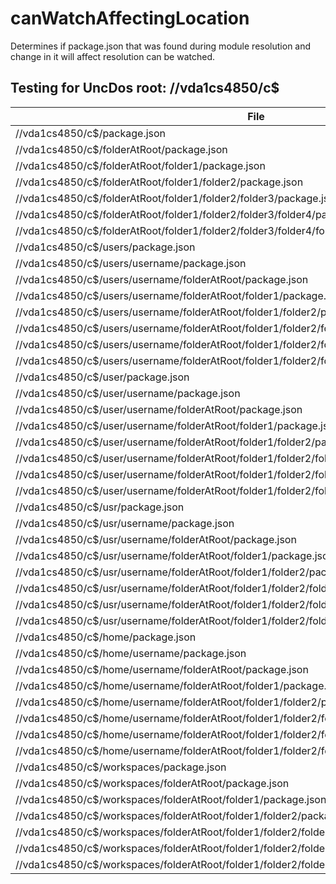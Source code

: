 # canWatchAffectingLocation

Determines if package.json that was found during module resolution and change in it will affect resolution can be watched.

## Testing for UncDos root: //vda1cs4850/c$

| File                                                                                             | canWatchAffectingLocation |
| ------------------------------------------------------------------------------------------------ | ------------------------- |
| //vda1cs4850/c$/package.json                                                                     | false                     |
| //vda1cs4850/c$/folderAtRoot/package.json                                                        | true                      |
| //vda1cs4850/c$/folderAtRoot/folder1/package.json                                                | true                      |
| //vda1cs4850/c$/folderAtRoot/folder1/folder2/package.json                                        | true                      |
| //vda1cs4850/c$/folderAtRoot/folder1/folder2/folder3/package.json                                | true                      |
| //vda1cs4850/c$/folderAtRoot/folder1/folder2/folder3/folder4/package.json                        | true                      |
| //vda1cs4850/c$/folderAtRoot/folder1/folder2/folder3/folder4/folder5/package.json                | true                      |
| //vda1cs4850/c$/users/package.json                                                               | false                     |
| //vda1cs4850/c$/users/username/package.json                                                      | false                     |
| //vda1cs4850/c$/users/username/folderAtRoot/package.json                                         | true                      |
| //vda1cs4850/c$/users/username/folderAtRoot/folder1/package.json                                 | true                      |
| //vda1cs4850/c$/users/username/folderAtRoot/folder1/folder2/package.json                         | true                      |
| //vda1cs4850/c$/users/username/folderAtRoot/folder1/folder2/folder3/package.json                 | true                      |
| //vda1cs4850/c$/users/username/folderAtRoot/folder1/folder2/folder3/folder4/package.json         | true                      |
| //vda1cs4850/c$/users/username/folderAtRoot/folder1/folder2/folder3/folder4/folder5/package.json | true                      |
| //vda1cs4850/c$/user/package.json                                                                | true                      |
| //vda1cs4850/c$/user/username/package.json                                                       | true                      |
| //vda1cs4850/c$/user/username/folderAtRoot/package.json                                          | true                      |
| //vda1cs4850/c$/user/username/folderAtRoot/folder1/package.json                                  | true                      |
| //vda1cs4850/c$/user/username/folderAtRoot/folder1/folder2/package.json                          | true                      |
| //vda1cs4850/c$/user/username/folderAtRoot/folder1/folder2/folder3/package.json                  | true                      |
| //vda1cs4850/c$/user/username/folderAtRoot/folder1/folder2/folder3/folder4/package.json          | true                      |
| //vda1cs4850/c$/user/username/folderAtRoot/folder1/folder2/folder3/folder4/folder5/package.json  | true                      |
| //vda1cs4850/c$/usr/package.json                                                                 | true                      |
| //vda1cs4850/c$/usr/username/package.json                                                        | true                      |
| //vda1cs4850/c$/usr/username/folderAtRoot/package.json                                           | true                      |
| //vda1cs4850/c$/usr/username/folderAtRoot/folder1/package.json                                   | true                      |
| //vda1cs4850/c$/usr/username/folderAtRoot/folder1/folder2/package.json                           | true                      |
| //vda1cs4850/c$/usr/username/folderAtRoot/folder1/folder2/folder3/package.json                   | true                      |
| //vda1cs4850/c$/usr/username/folderAtRoot/folder1/folder2/folder3/folder4/package.json           | true                      |
| //vda1cs4850/c$/usr/username/folderAtRoot/folder1/folder2/folder3/folder4/folder5/package.json   | true                      |
| //vda1cs4850/c$/home/package.json                                                                | true                      |
| //vda1cs4850/c$/home/username/package.json                                                       | true                      |
| //vda1cs4850/c$/home/username/folderAtRoot/package.json                                          | true                      |
| //vda1cs4850/c$/home/username/folderAtRoot/folder1/package.json                                  | true                      |
| //vda1cs4850/c$/home/username/folderAtRoot/folder1/folder2/package.json                          | true                      |
| //vda1cs4850/c$/home/username/folderAtRoot/folder1/folder2/folder3/package.json                  | true                      |
| //vda1cs4850/c$/home/username/folderAtRoot/folder1/folder2/folder3/folder4/package.json          | true                      |
| //vda1cs4850/c$/home/username/folderAtRoot/folder1/folder2/folder3/folder4/folder5/package.json  | true                      |
| //vda1cs4850/c$/workspaces/package.json                                                          | true                      |
| //vda1cs4850/c$/workspaces/folderAtRoot/package.json                                             | true                      |
| //vda1cs4850/c$/workspaces/folderAtRoot/folder1/package.json                                     | true                      |
| //vda1cs4850/c$/workspaces/folderAtRoot/folder1/folder2/package.json                             | true                      |
| //vda1cs4850/c$/workspaces/folderAtRoot/folder1/folder2/folder3/package.json                     | true                      |
| //vda1cs4850/c$/workspaces/folderAtRoot/folder1/folder2/folder3/folder4/package.json             | true                      |
| //vda1cs4850/c$/workspaces/folderAtRoot/folder1/folder2/folder3/folder4/folder5/package.json     | true                      |

